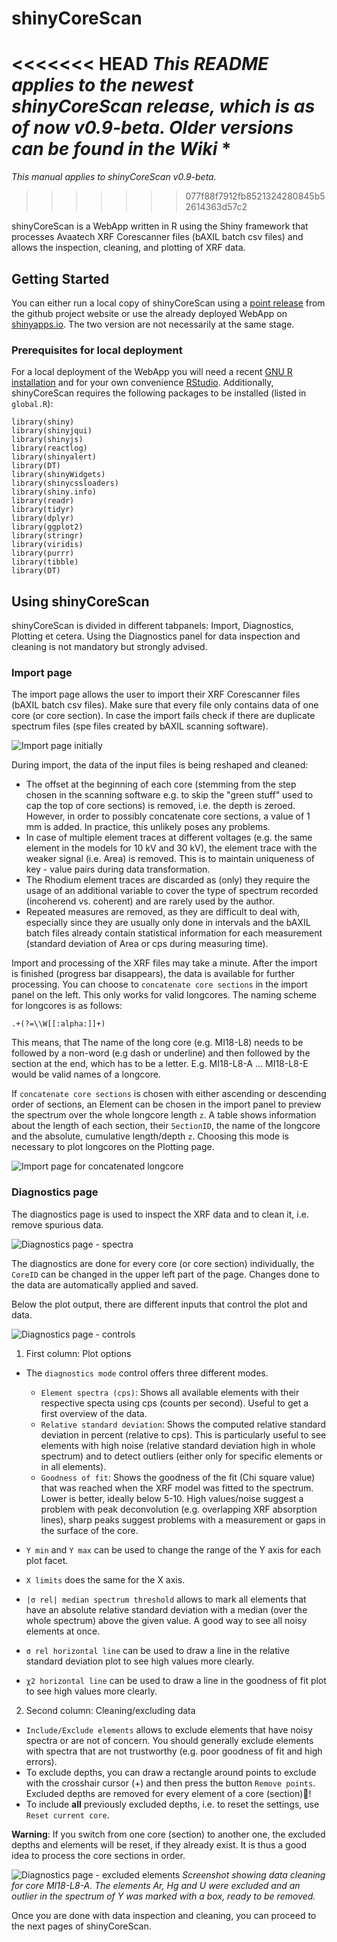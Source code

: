 # shinyCoreScan

<<<<<<< HEAD
*This README applies to the newest shinyCoreScan release, which is as of now v0.9-beta. Older versions can be found in the Wiki*
*
=======
*This manual applies to shinyCoreScan v0.9-beta.*
>>>>>>> 077f88f7912fb8521324280845b52614363d57c2

shinyCoreScan is a WebApp written in R using the Shiny framework that processes Avaatech XRF Corescanner files (bAXIL batch csv files) and allows the inspection, cleaning, and plotting of XRF data.

## Getting Started

You can either run a local copy of shinyCoreScan using a [point release](https://github.com/blaidd4drwg/shinyCoreScan/releases) from the github project website or use the already deployed WebApp on [shinyapps.io](https://surfsedi.shinyapps.io/shinycorescan/). The two version are not necessarily at the same stage.

### Prerequisites for local deployment

For a local deployment of the WebApp you will need a recent [GNU R installation](https://www.r-project.org/) and for your own convenience [RStudio](https://rstudio.com/). Additionally, shinyCoreScan requires the following packages to be installed (listed in `global.R`):

```
library(shiny)
library(shinyjqui)
library(shinyjs)
library(reactlog)
library(shinyalert)
library(DT)
library(shinyWidgets)
library(shinycssloaders)
library(shiny.info)
library(readr)
library(tidyr)
library(dplyr)
library(ggplot2)
library(stringr)
library(viridis)
library(purrr)
library(tibble)
library(DT)
```

## Using shinyCoreScan

shinyCoreScan is divided in different tabpanels: Import, Diagnostics, Plotting et cetera. Using the Diagnostics panel for data inspection and cleaning is not mandatory but strongly advised.

### Import page

The import page allows the user to import their XRF Corescanner files (bAXIL batch csv files). Make sure that every file only contains data of one core (or core section). In case the import fails check if there are duplicate spectrum files (spe files created by bAXIL scanning software).

![Import page initially](README_files/shinyCoreScan_import_init.png)

During import, the data of the input files is being reshaped and cleaned:

* The offset at the beginning of each core (stemming from the step chosen in the scanning software e.g. to skip the "green stuff" used to cap the top of core sections) is removed, i.e. the depth is zeroed. However, in order to possibly concatenate core sections, a value of 1 mm is added. In practice, this unlikely poses any problems.
* In case of multiple element traces at different voltages (e.g. the same element in the models for 10 kV and 30 kV), the element trace with the weaker signal (i.e. Area) is removed. This is to maintain uniqueness of key - value pairs during data transformation.
* The Rhodium element traces are discarded as (only) they require the usage of an additional variable to cover the type of spectrum recorded (incoherend vs. coherent) and are rarely used by the author.
* Repeated measures are removed, as they are difficult to deal with, especially since they are usually only done in intervals and the bAXIL batch files already contain statistical information for each measurement (standard deviation of Area or cps during measuring time).

Import and processing of the XRF files may take a minute. After the import is finished (progress bar disappears), the data is available for further processing. You can choose to `concatenate core sections` in the import panel on the left. This only works for valid longcores. The naming scheme for longcores is as follows:

```
.+(?=\\W[[:alpha:]]+)
```

This means, that The name of the long core (e.g. MI18-L8) needs to be followed by a non-word (e.g dash or underline) and then followed by the section at the end, which has to be a letter. E.g. MI18-L8-A ... MI18-L8-E would be valid names of a longcore.

If `concatenate core sections` is chosen with either ascending or descending order of sections, an Element can be chosen in the import panel to preview the spectrum over the whole longcore length `z`. A table shows information about the length of each section, their `SectionID`, the name of the longcore and the absolute, cumulative length/depth `z`. Choosing this mode is necessary to plot longcores on the Plotting page.

![Import page for concatenated longcore](README_files/shinyCoreScan_import_longcore.png)

### Diagnostics page

The diagnostics page is used to inspect the XRF data and to clean it, i.e. remove spurious data.

![Diagnostics page - spectra](README_files/shinyCoreScan_diagnostics_spectra.png)

The diagnostics are done for every core (or core section) individually, the `CoreID` can be changed in the upper left part of the page. Changes done to the data are automatically applied and saved.

Below the plot output, there are different inputs that control the plot and data.

![Diagnostics page - controls](README_files/shinyCoreScan_diagnostics_controls.png)

1. First column: Plot options 

* The `diagnostics mode` control offers three different modes.

  * `Element spectra (cps)`: Shows all available elements with their respective specta using cps (counts per second). Useful to get a first overview of the data.
  * `Relative standard deviation`: Shows the computed relative standard deviation in percent (relative to cps). This is particularly useful to see elements with high noise (relative standard deviation high in whole spectrum) and to detect outliers (either only for specific elements or in all elements).
  * `Goodness of fit`: Shows the goodness of the fit (Chi square value) that was reached when the XRF model was fitted to the spectrum. Lower is better, ideally below 5-10. High values/noise suggest a problem with peak deconvolution (e.g. overlapping XRF absorption lines), sharp peaks suggest problems with a measurement or gaps in the surface of the core.

* `Y min` and `Y max` can be used to change the range of the Y axis for each plot facet.
*  `X limits` does the same for the X axis.
*  `|σ rel| median spectrum threshold` allows to mark all elements that have an absolute relative standard deviation with a median (over the whole spectrum) above the given value. A good way to see all noisy elements at once.
*  `σ rel horizontal line` can be used to draw a line in the relative standard deviation plot to see high values more clearly.
*  `χ2 horizontal line` can be used to draw a line in the goodness of fit plot to see high values more clearly.

2. Second column: Cleaning/excluding data

* `Include/Exclude elements` allows to exclude elements that have noisy spectra or are not of concern. You should generally exclude elements with spectra that are not trustworthy (e.g. poor goodness of fit and high errors).
* To exclude depths, you can draw a rectangle around points to exclude with the crosshair cursor (+) and then press the button `Remove points`. Excluded depths are removed for every element of a core (section)!
* To include **all** previously excluded depths, i.e. to reset the settings, use `Reset current core`.

**Warning**: If you switch from one core (section) to another one, the excluded depths and elements will be reset, if they already exist. It is thus a good idea to process the core sections in order.

![Diagnostics page - excluded elements](README_files/shinyCoreScan_diagnostics_excluded.png)
*Screenshot showing data cleaning for core MI18-L8-A. The elements Ar, Hg and U were excluded and an outlier in the spectrum of Y was marked with a box, ready to be removed.* 

Once you are done with data inspection and cleaning, you can proceed to the next pages of shinyCoreScan.